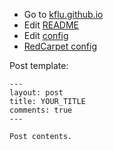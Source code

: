 - Go to [kflu.github.io](http://kflu.github.io/)
- Edit [README](https://github.com/kflu/kflu.github.io/edit/master/README.md)
- Edit [config](https://github.com/kflu/kflu.github.io/edit/master/_config.yml)
- [RedCarpet config](https://github.com/vmg/redcarpet/blob/v3.2.2/README.markdown#and-its-like-really-simple-to-use)

Post template:

```
---
layout: post
title: YOUR_TITLE
comments: true
---

Post contents.
```
